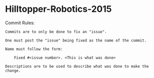 Hilltopper-Robotics-2015
========================
Commit Rules:

	Commits are to only be done to fix an "issue".
	
	One must post the "issue" being fixed as the name of the commit.
	
	Name must follow the form:
	
		Fixed #<issue number>. <This is what was done>
		
	Descriptions are to be used to describe what was done to make the change.

